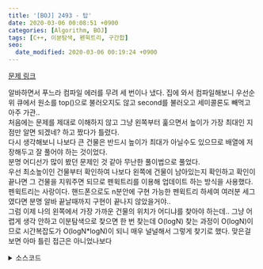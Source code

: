 ```yaml
---
title: '[BOJ] 2493 - 탑'
date: 2020-03-06 00:08:51 +0900
categories: [Algorithm, BOJ]
tags: [C++, 이분탐색, 펜윅트리, 구간합]
seo:
  date_modified: 2020-03-06 00:19:24 +0900
---
```


[문제 링크](https://www.acmicpc.net/problem/2493)

알바하면서 푸느라 컴파일 에러를 무려 세 번이나 냈다. 집에 와서 컴파일해보니 우선순위 큐에서 원소를 top()으로 불러오지도 않고 second를 불러오고 세미콜론도 빼먹고 아주 가관..<br>
처음에는 문제를 제대로 이해하지 않고 그냥 왼쪽부터 훑으면서 높이가 가장 최대인 지점만 알면 되겠네? 하고 짰다가 틀렸다.<br>
다시 생각해보니 나보다 큰 건물은 반드시 높이가 최대가 아닐수도 있으므로 배열에 저장해두고 잘 풀어야 하는 것이었다.<br>
분명 어디선가 많이 봤던 문제인 것 같아 무난한 풀이법으로 풀었다.<br>
우선 최소높이인 건물부터 확인하여 나보다 왼쪽에 건물이 남아있는지 확인하고 확인이 끝나면 그 건물을 지워주면 되므로 펜윅트리를 이용해 업데이트 하는 방식을 사용했다.<br>
펜윅트리는 사랑이다. 핸드폰으로도 n분안에 구현 가능한 펜윅트리 하세여 여러분 세그였다면 분명 알바 끝날때까지 구현이 끝나지 않았을거야..<br>
그럼 이제 나의 왼쪽에서 가장 가까운 건물의 위치가 어디냐를 찾아야 하는데.. 그냥 어렵게 생각 안하고 이분탐색으로 찾으면 한 번 찾는데 O(logN) 찾는 과정이 O(logN)이므로 시간복잡도가 O(logN*logN)이 되니 매우 널널해서 그렇게 찾기로 했다. 맞은걸 보면 아마 틀린 접근은 아니었나보다<br>

<details>
  <summary> 소스코드 </summary>
    <div markdown="1">

```c++
#include <iostream>
#include <queue>
#include <algorithm>
#include <functional>
using namespace std;
typedef pair<int, int> PII;

priority_queue<PII> pq;
int tree[500005], num[500005];

void update(int val, int i) {
    while (i < 500005) {
        tree[i] += val;
        i += i & -i;
    }
}

int find(int i) {
    int rtn = 0;
    while (i > 0) {
        rtn += tree[i];
        i -= i & -i;
    }
    return rtn;
}

int main(void) {
    int n, mx = 0, idx = 0, a;
    scanf("%d", &n);
    for (int i = 1; i <= n; i++) {
        scanf("%d", &a);
        update(1, i);
        pq.push({ -a, i });
    }

    while (!pq.empty()) {
        int now = pq.top().second;
        pq.pop();
        update(-1, now);
        if (find(now - 1) == 0) {
            num[now] = 0;
        }
        else {
            int L = 1, R = now - 1;
            while (true) {
                int mid = (L + R) / 2;
                bool ck = (find(R) - find(mid)) == 0;
                if (mid == L) {
                    if (!ck) L = R;
                    break;
                }
                if (!ck)
                    L = mid;
                else R = mid;
            }
            num[now] = L;
        }
    }
    for (int i = 1; i <= n; i++)
        printf("%d ", num[i]);
    return 0;
}
```

</div>
</details>